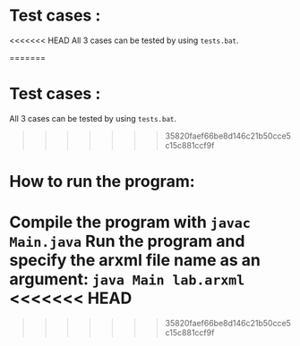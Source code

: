 # Test cases :

<<<<<<< HEAD
All 3 cases can be tested by using `tests.bat`.

=======
# Test cases :
 All 3 cases can be tested by using `tests.bat`.
>>>>>>> 35820faef66be8d146c21b50cce5c15c881ccf9f
# How to run the program:
Compile the program with `javac Main.java`
Run the program and specify the arxml file name as an argument: `java Main lab.arxml`
<<<<<<< HEAD
=======

>>>>>>> 35820faef66be8d146c21b50cce5c15c881ccf9f
